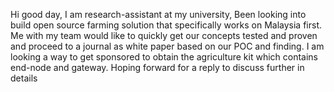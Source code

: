 
Hi good day, I am research-assistant at my university, Been looking into build open source farming solution that specifically works on Malaysia first. Me with my team would like to quickly get our concepts tested and proven and proceed to a journal as white paper based on our POC and finding. I am looking a way to get sponsored to obtain the agriculture kit which contains end-node and gateway. Hoping forward for a reply to discuss further in details
